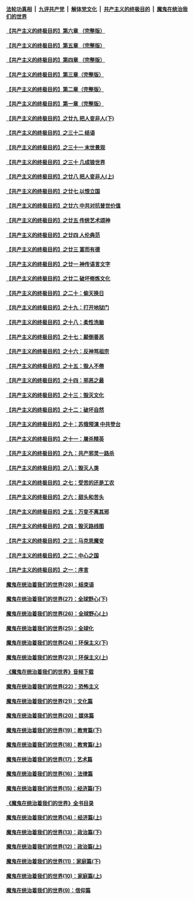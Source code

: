 

####  [法轮功真相](../../../../basic/blob/master/README.md?t=04111801) &nbsp;|&nbsp; [九评共产党](../../../../9ping.md/blob/master/README.md?t=04111801) &nbsp;|&nbsp; [解体党文化](../../../../jtdwh.md/blob/master/README.md?t=04111801)  &nbsp;|&nbsp; [共产主义的终极目的](../../../../gczydzjmd.md/blob/master/README.md?t=04111801) &nbsp;|&nbsp; [魔鬼在统治我们的世界](../../../../mgztzwmdsj.md/blob/master/README.md?t=04111801) 

#### [【共产主义的终极目的】第六章 （完整版）](../pages/nsc422/n11428913.md?t=04111801) 

#### [【共产主义的终极目的】第五章 （完整版）](../pages/nsc422/n11428912.md?t=04111801) 

#### [【共产主义的终极目的】第四章 （完整版）](../pages/nsc422/n11428907.md?t=04111801) 

#### [【共产主义的终极目的】第三章（完整版）](../pages/nsc422/n11428848.md?t=04111801) 

#### [【共产主义的终极目的】第二章（完整版）](../pages/nsc422/n11428831.md?t=04111801) 

#### [【共产主义的终极目的】第一章（完整版）](../pages/nsc422/n11417651.md?t=04111801) 

#### [【共产主义的终极目的】之廿九 把人变非人(下)](../pages/nsc422/n11344140.md?t=04111801) 

#### [【共产主义的终极目的】之三十二 结语](../pages/nsc422/n11360535.md?t=04111801) 

#### [【共产主义的终极目的】之三十一 末世景观](../pages/nsc422/n11351129.md?t=04111801) 

#### [【共产主义的终极目的】之三十 几成狼世界](../pages/nsc422/n11348280.md?t=04111801) 

#### [【共产主义的终极目的】之廿八 把人变非人(上)](../pages/nsc422/n11340492.md?t=04111801) 

#### [【共产主义的终极目的】之廿七 以恨立国](../pages/nsc422/n11336944.md?t=04111801) 

#### [【共产主义的终极目的】之廿六 中共对抗普世价值](../pages/nsc422/n11324785.md?t=04111801) 

#### [【共产主义的终极目的】之廿五 传统艺术颂神](../pages/nsc422/n11296396.md?t=04111801) 

#### [【共产主义的终极目的】之廿四 人伦典范](../pages/nsc422/n11296397.md?t=04111801) 

#### [【共产主义的终极目的】之廿三 富而有德](../pages/nsc422/n11283598.md?t=04111801) 

#### [【共产主义的终极目的】之廿一 神传语言文字](../pages/nsc422/n11263265.md?t=04111801) 

#### [【共产主义的终极目的】之廿二 破坏修炼文化](../pages/nsc422/n11245728.md?t=04111801) 

#### [【共产主义的终极目的】之二十：偷天换日](../pages/nsc422/n11238846.md?t=04111801) 

#### [【共产主义的终极目的】之十九：打开地狱门](../pages/nsc422/n11206376.md?t=04111801) 

#### [【共产主义的终极目的】之十八：柔性洗脑](../pages/nsc422/n11199994.md?t=04111801) 

#### [【共产主义的终极目的】之十七：颠倒善恶](../pages/nsc422/n11179782.md?t=04111801) 

#### [【共产主义的终极目的】之十六：反神骂祖宗](../pages/nsc422/n11166798.md?t=04111801) 

#### [【共产主义的终极目的】之十五：毁人不倦](../pages/nsc422/n11166792.md?t=04111801) 

#### [【共产主义的终极目的】之十四：邪恶之最](../pages/nsc422/n11150249.md?t=04111801) 

#### [【共产主义的终极目的】之十三：毁灭文化](../pages/nsc422/n11135227.md?t=04111801) 

#### [【共产主义的终极目的】之十二：破坏自然](../pages/nsc422/n11135214.md?t=04111801) 

#### [【共产主义的终极目的】之十：苏俄预演 中共登台](../pages/nsc422/n11118424.md?t=04111801) 

#### [【共产主义的终极目的】之十一：屠杀精英](../pages/nsc422/n11118442.md?t=04111801) 

#### [【共产主义的终极目的】之九：共产邪灵一路杀](../pages/nsc422/n11114139.md?t=04111801) 

#### [【共产主义的终极目的】之八：毁灭人类](../pages/nsc422/n11108503.md?t=04111801) 

#### [【共产主义的终极目的】之七：受苦的还是工农](../pages/nsc422/n11101809.md?t=04111801) 

#### [【共产主义的终极目的】之六：甜头和苦头](../pages/nsc422/n11096971.md?t=04111801) 

#### [【共产主义的终极目的】之五：万变不离其邪](../pages/nsc422/n11091285.md?t=04111801) 

#### [【共产主义的终极目的】之四：毁灭路线图](../pages/nsc422/n11086284.md?t=04111801) 

#### [【共产主义的终极目的】之三：马克思魔变](../pages/nsc422/n11061941.md?t=04111801) 

#### [【共产主义的终极目的】之二：中心之国](../pages/nsc422/n11047728.md?t=04111801) 

#### [【共产主义的终极目的】之一：序言](../pages/nsc422/n11086077.md?t=04111801) 

#### [魔鬼在统治着我们的世界(28)：结束语](../pages/nsc422/n10936246.md?t=04111801) 

#### [魔鬼在统治着我们的世界(27)：全球野心(下)](../pages/nsc422/n10928319.md?t=04111801) 

#### [魔鬼在统治着我们的世界(26)：全球野心(上)](../pages/nsc422/n10900318.md?t=04111801) 

#### [魔鬼在统治着我们的世界(25)：全球化](../pages/nsc422/n10788205.md?t=04111801) 

#### [魔鬼在统治着我们的世界(24)：环保主义(下)](../pages/nsc422/n10695307.md?t=04111801) 

#### [魔鬼在统治着我们的世界(23)：环保主义(上)](../pages/nsc422/n10688613.md?t=04111801) 

#### [《魔鬼在统治着我们的世界》音频下载](../pages/nsc422/n10635553.md?t=04111801) 

#### [魔鬼在统治着我们的世界(22)：恐怖主义](../pages/nsc422/n10614727.md?t=04111801) 

#### [魔鬼在统治着我们的世界(21)：文化篇](../pages/nsc422/n10597706.md?t=04111801) 

#### [魔鬼在统治着我们的世界(20)：媒体篇](../pages/nsc422/n10586579.md?t=04111801) 

#### [魔鬼在统治着我们的世界(19)：教育篇(下)](../pages/nsc422/n10564808.md?t=04111801) 

#### [魔鬼在统治着我们的世界(18)：教育篇(上)](../pages/nsc422/n10526970.md?t=04111801) 

#### [魔鬼在统治着我们的世界(17)：艺术篇](../pages/nsc422/n10499093.md?t=04111801) 

#### [魔鬼在统治着我们的世界(16)：法律篇](../pages/nsc422/n10485969.md?t=04111801) 

#### [魔鬼在统治着我们的世界(15)：经济篇(下)](../pages/nsc422/n10469975.md?t=04111801) 

#### [《魔鬼在统治着我们的世界》全书目录](../pages/nsc422/n10464261.md?t=04111801) 

#### [魔鬼在统治着我们的世界(14)：经济篇(上)](../pages/nsc422/n10457370.md?t=04111801) 

#### [魔鬼在统治着我们的世界(13)：政治篇(下)](../pages/nsc422/n10448270.md?t=04111801) 

#### [魔鬼在统治着我们的世界(12)：政治篇(上)](../pages/nsc422/n10444576.md?t=04111801) 

#### [魔鬼在统治着我们的世界(11)：家庭篇(下)](../pages/nsc422/n10440961.md?t=04111801) 

#### [魔鬼在统治着我们的世界(10)：家庭篇(上)](../pages/nsc422/n10435448.md?t=04111801) 

#### [魔鬼在统治着我们的世界(9)：信仰篇](../pages/nsc422/n10432159.md?t=04111801) 

